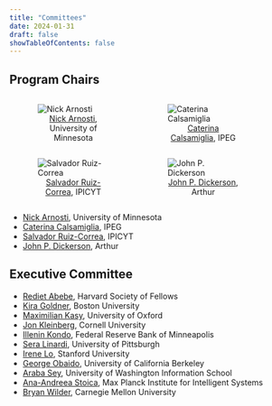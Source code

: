 ```yaml
---
title: "Committees"
date: 2024-01-31
draft: false
showTableOfContents: false
---
```


## Program Chairs

<div style="justify-content:space-between">
    <figure style="max-width:25%;display:inline-block;padding-right:10px;padding-left:10px;vertical-align:top;">
        <img src="/committee_photos/nick_arnosti.jpeg"
            alt="Nick Arnosti">
        <figcaption style="text-align:center"> <a href="https://nickarnosti.com/">Nick Arnosti</a>, University of Minnesota</figcaption>
    </figure>
    <figure style="max-width:25%;display:inline-block;padding-right:10px;padding-left:10px;vertical-align:top;">
        <img src="/committee_photos/caterina_calsamigli.png"
            alt="Caterina Calsamiglia">
        <figcaption style="text-align:center"> <a href="https://sites.google.com/site/caterinacalsamiglia/">Caterina Calsamiglia</a>, IPEG</figcaption>
    </figure>
    <figure style="max-width:25%;display:inline-block;padding-right:10px;padding-left:10px;vertical-align:top;">
        <img src="/committee_photos/salvador_ruizcorrea.jpeg"
            alt="Salvador Ruiz-Correa">
        <figcaption style="text-align:center"> <a href="https://scholar.google.com/citations?user=LJNs7nwAAAAJ&hl=en&inst=7289110936595769722">Salvador Ruiz-Correa</a>, IPICYT</figcaption>
    </figure>
    <figure style="max-width:25%;display:inline-block;padding-right:10px;padding-left:10px;vertical-align:top;">
        <img src="/committee_photos/john_dickerson.jpeg"
            alt="John P. Dickerson">
        <figcaption style="text-align:center"> <a href="https://jpdickerson.com/">John P. Dickerson</a>, Arthur </figcaption>
    </figure>
</div>

- [Nick Arnosti](https://nickarnosti.com/), University of Minnesota
- [Caterina Calsamiglia](https://sites.google.com/site/caterinacalsamiglia/), IPEG
- [Salvador Ruiz-Correa](https://scholar.google.com/citations?user=LJNs7nwAAAAJ&hl=en&inst=7289110936595769722), IPICYT
- [John P. Dickerson](https://jpdickerson.com/), Arthur 

<!-- ## General Chairs
- [Name Surname](), University
- [Name Surname](), University -->

## Executive Committee
- [Rediet Abebe](https://www.cs.cornell.edu/~red/), Harvard Society of Fellows
- [Kira Goldner](https://www.kiragoldner.com/), Boston University
- [Maximilian Kasy](https://maxkasy.github.io/home/), University of Oxford
- [Jon Kleinberg](https://www.cs.cornell.edu/home/kleinber/), Cornell University
- [Illenin Kondo](https://www.illenin.com/), Federal Reserve Bank of Minneapolis
- [Sera Linardi](http://www.linardi.gspia.pitt.edu/), University of Pittsburgh
- [Irene Lo](https://sites.google.com/view/irene-lo), Stanford University
- [George Obaido](https://www.georgeobaido.com/), University of California Berkeley
- [Araba Sey](https://tascha.uw.edu/people/araba-sey/), University of Washington Information School
- [Ana-Andreea Stoica](http://www.columbia.edu/~as5001/), Max Planck Institute for Intelligent Systems
- [Bryan Wilder](https://bryanwilder.github.io/), Carnegie Mellon University

